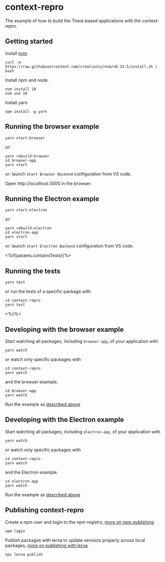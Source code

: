 # context-repro
The example of how to build the Theia-based applications with the context-repro.

## Getting started

Install [nvm](https://github.com/creationix/nvm#install-script).

    curl -o- https://raw.githubusercontent.com/creationix/nvm/v0.33.5/install.sh | bash

Install npm and node.

    nvm install 10
    nvm use 10

Install yarn.

    npm install -g yarn

## Running the browser example

    yarn start:browser

*or:*

    yarn rebuild:browser
    cd browser-app
    yarn start

*or:* launch `Start Browser Backend` configuration from VS code.

Open http://localhost:3000 in the browser.

## Running the Electron example

    yarn start:electron

*or:*

    yarn rebuild:electron
    cd electron-app
    yarn start

*or:* launch `Start Electron Backend` configuration from VS code.

<%if(params.containsTests){%>
## Running the tests

    yarn test

*or* run the tests of a specific package with

    cd context-repro
    yarn test
    
<%}%>
## Developing with the browser example

Start watching all packages, including `browser-app`, of your application with

    yarn watch

*or* watch only specific packages with

    cd context-repro
    yarn watch

and the browser example.

    cd browser-app
    yarn watch

Run the example as [described above](#Running-the-browser-example)
## Developing with the Electron example

Start watching all packages, including `electron-app`, of your application with

    yarn watch

*or* watch only specific packages with

    cd context-repro
    yarn watch

and the Electron example.

    cd electron-app
    yarn watch

Run the example as [described above](#Running-the-Electron-example)

## Publishing context-repro

Create a npm user and login to the npm registry, [more on npm publishing](https://docs.npmjs.com/getting-started/publishing-npm-packages).

    npm login

Publish packages with lerna to update versions properly across local packages, [more on publishing with lerna](https://github.com/lerna/lerna#publish).

    npx lerna publish
